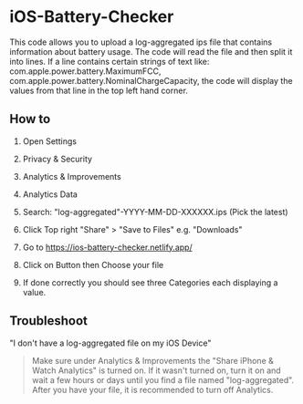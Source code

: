 # iOS-Battery-Checker

This code allows you to upload a log-aggregated ips file that contains information about battery usage. The code will read the file and then split it into lines. If a line contains certain strings of text like: com.apple.power.battery.MaximumFCC, com.apple.power.battery.NominalChargeCapacity, the code will display the values from that line in the top left hand corner.

## How to

1. Open Settings
2. Privacy & Security
3. Analytics & Improvements
4. Analytics Data
5. Search: "log-aggregated"-YYYY-MM-DD-XXXXXX.ips (Pick the latest)
6. Click Top right "Share" > "Save to Files" e.g. "Downloads"

7. Go to https://ios-battery-checker.netlify.app/
8. Click on Button then Choose your file
9. If done correctly you should see three Categories each displaying a value.

## Troubleshoot

"I don't have a log-aggregated file on my iOS Device"
> Make sure under Analytics & Improvements the "Share iPhone & Watch Analytics" is turned on. If it wasn't turned on, turn it on and wait a few hours or days until you find a file named "log-aggregated". After you have your file, it is recommended to turn off Analytics.
